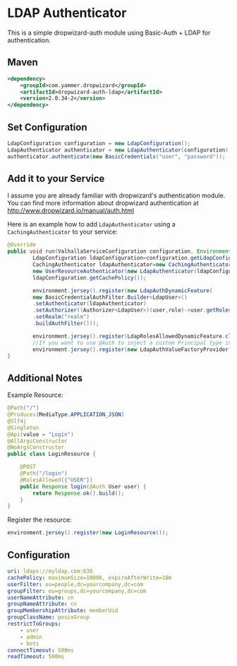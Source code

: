 LDAP Authenticator 
==================

This is a simple dropwizard-auth module using Basic-Auth + LDAP for authentication. 

Maven
-----
   
```xml
<dependency>
    <groupId>com.yammer.dropwizard</groupId>
    <artifactId>dropwizard-auth-ldap</artifactId>
    <version>2.0.34-2</version>
</dependency>
```

Set Configuration
----------

```java
LdapConfiguration configuration = new LdapConfiguration();
LdapAuthenticator authenticator = new LdapAuthenticator(configuration);
authenticator.authenticate(new BasicCredentials("user", "password"));
```

Add it to your Service
----------------------
I assume you are already familiar with dropwizard's authentication module.
You can find more information about dropwizard authentication at http://www.dropwizard.io/manual/auth.html

Here is an example how to add `LdapAuthenticator` using a `CachingAuthenticator` to your service:

```java
@Override
public void run(ValhallaServiceConfiguration configuration, Environment environment) throws Exception{
        LdapConfiguration ldapConfiguration=configuration.getLdapConfiguration();
        CachingAuthenticator ldapAuthenticator=new CachingAuthenticator(environment.metrics(),
        new UserResourceAuthenticator(new LdapAuthenticator(ldapConfiguration)),
        ldapConfiguration.getCachePolicy());

        environment.jersey().register(new LdapAuthDynamicFeature(
        new BasicCredentialAuthFilter.Builder<LdapUser>()
        .setAuthenticator(ldapAuthenticator)
        .setAuthorizer((Authorizer<LdapUser>)(user,role)->user.getRoles().contains(role))
        .setRealm("realm")
        .buildAuthFilter()));

        environment.jersey().register(LdapRolesAllowedDynamicFeature.class);
        //If you want to use @Auth to inject a custom Principal type into your resource
        environment.jersey().register(new LdapAuthValueFactoryProvider.Binder<>(LdapUser.class));
}
```

Additional Notes
----------------------

Example Resource:

```java
@Path("/")
@Produces(MediaType.APPLICATION_JSON)
@Slf4j
@Singleton
@Api(value = "Login")
@AllArgsConstructor
@NoArgsConstructor
public class LoginResource {

    @POST
    @Path("/login")
    @RolesAllowed({"USER"})
    public Response login(@Auth User user) {
        return Response.ok().build();
    }
}
```

Register the resource:
```java
environment.jersey().register(new LoginResource());
```

Configuration
-------------

```yml
uri: ldaps://myldap.com:636
cachePolicy: maximumSize=10000, expireAfterWrite=10m
userFilter: ou=people,dc=yourcompany,dc=com
groupFilter: ou=groups,dc=yourcompany,dc=com
userNameAttribute: cn
groupNameAttribute: cn
groupMembershipAttribute: memberUid
groupClassName: posixGroup
restrictToGroups:
    - user
    - admin
    - bots
connectTimeout: 500ms
readTimeout: 500ms
```